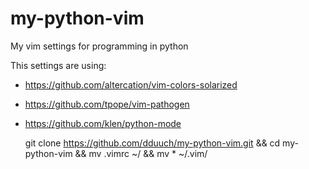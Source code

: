 # my-python-vim
My vim settings  for programming in python

This settings are using:
* https://github.com/altercation/vim-colors-solarized
* https://github.com/tpope/vim-pathogen
* https://github.com/klen/python-mode


    git clone https://github.com/dduuch/my-python-vim.git && cd my-python-vim && mv .vimrc ~/ && mv * ~/.vim/
